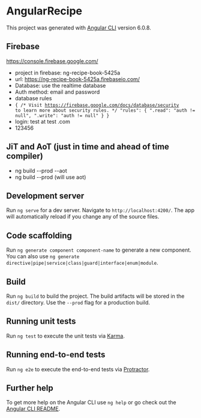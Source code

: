 # AngularRecipe

This project was generated with [Angular CLI](https://github.com/angular/angular-cli) version 6.0.8.

## Firebase
https://console.firebase.google.com/
- project in firebase: ng-recipe-book-5425a
- url: https://ng-recipe-book-5425a.firebaseio.com/
- Database: use the realtime database
- Auth method: email and password
- database rules
- <code>{
  /* Visit https://firebase.google.com/docs/database/security to learn more about security rules. */
  "rules": {
    ".read": "auth != null",
    ".write": "auth != null"
  }
}</code>
- login: test at test .com
- 123456

## JiT and AoT (just in time and ahead of time compiler)
- ng build --prod --aot
- ng build --prod (will use aot)

## Development server

Run `ng serve` for a dev server. Navigate to `http://localhost:4200/`. The app will automatically reload if you change any of the source files.

## Code scaffolding

Run `ng generate component component-name` to generate a new component. You can also use `ng generate directive|pipe|service|class|guard|interface|enum|module`.

## Build

Run `ng build` to build the project. The build artifacts will be stored in the `dist/` directory. Use the `--prod` flag for a production build.

## Running unit tests

Run `ng test` to execute the unit tests via [Karma](https://karma-runner.github.io).

## Running end-to-end tests

Run `ng e2e` to execute the end-to-end tests via [Protractor](http://www.protractortest.org/).

## Further help

To get more help on the Angular CLI use `ng help` or go check out the [Angular CLI README](https://github.com/angular/angular-cli/blob/master/README.md).

